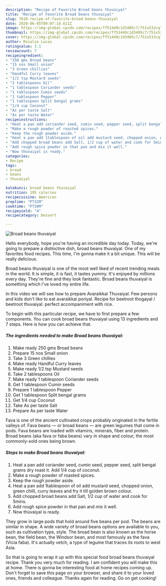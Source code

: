 ```yaml
---
description: "Recipe of Favorite Broad beans thuvaiyal"
title: "Recipe of Favorite Broad beans thuvaiyal"
slug: 7610-recipe-of-favorite-broad-beans-thuvaiyal
date: 2020-06-05T09:07:14.611Z
image: https://img-global.cpcdn.com/recipes/ff51449c1d3405c7/751x532cq70/broad-beans-thuvaiyal-recipe-main-photo.jpg
thumbnail: https://img-global.cpcdn.com/recipes/ff51449c1d3405c7/751x532cq70/broad-beans-thuvaiyal-recipe-main-photo.jpg
cover: https://img-global.cpcdn.com/recipes/ff51449c1d3405c7/751x532cq70/broad-beans-thuvaiyal-recipe-main-photo.jpg
author: Rosalie Lucas
ratingvalue: 3.1
reviewcount: 7
recipeingredient:
- "250 gms Broad beans"
- "15 nos Small onion"
- "3 Green chillies"
- "Handful Curry leaves"
- "1/2 tsp Mustard seeds"
- "2 tablespoons Oil"
- "1 tablespoon Coriander seeds"
- "1 tablespoon Cumin seeds"
- "1 tablespoon Pepper"
- "1 tablespoon Split bengal grams"
- "1/4 cup Coconut"
- "As per taste Salt"
- "As per taste Water"
recipeinstructions:
- "Heat a pan add coriander seed, cumin seed, pepper seed, split bengal grams dry roast it. Add 1/4 cup of coconut."
- "Make a rough powder of roasted spices."
- "Keep the rough powder aside."
- "Heat a pan add 1tablespoon of oil add mustard seed, chopped onion, green chilli, curry leaves and fry it till golden brown colour."
- "Add chopped broad beans add Salt, 1/2 cup of water and cook for 5mins."
- "Add rough spice powder in that pan and mix it well."
- "Now thùvaiyal is ready."
categories:
- Recipe
tags:
- broad
- beans
- thuvaiyal

katakunci: broad beans thuvaiyal 
nutrition: 195 calories
recipecuisine: American
preptime: "PT32M"
cooktime: "PT30M"
recipeyield: "4"
recipecategory: Dessert

---
```



![Broad beans thuvaiyal](https://img-global.cpcdn.com/recipes/ff51449c1d3405c7/751x532cq70/broad-beans-thuvaiyal-recipe-main-photo.jpg)

Hello everybody, hope you're having an incredible day today. Today, we're going to prepare a distinctive dish, broad beans thuvaiyal. One of my favorites food recipes. This time, I'm gonna make it a bit unique. This will be really delicious.

Broad beans thuvaiyal is one of the most well liked of recent trending meals in the world. It is simple, it is fast, it tastes yummy. It's enjoyed by millions every day. They're fine and they look fantastic. Broad beans thuvaiyal is something which I've loved my entire life.

In this video we will see how to prepare Avaraikkai Thuvaiyal. Few persons and kids don&#39;t like to eat avaraikkai poriyal. Recipe for beetroot thogayal / beetroot thuvaiyal. perfect accompaniment with rice.


To begin with this particular recipe, we have to first prepare a few components. You can cook broad beans thuvaiyal using 13 ingredients and 7 steps. Here is how you can achieve that.

<!--inarticleads1-->

##### The ingredients needed to make Broad beans thuvaiyal:

1. Make ready 250 gms Broad beans
1. Prepare 15 nos Small onion
1. Take 3 Green chillies
1. Make ready Handful Curry leaves
1. Make ready 1/2 tsp Mustard seeds
1. Take 2 tablespoons Oil
1. Make ready 1 tablespoon Coriander seeds
1. Get 1 tablespoon Cumin seeds
1. Prepare 1 tablespoon Pepper
1. Get 1 tablespoon Split bengal grams
1. Get 1/4 cup Coconut
1. Take As per taste Salt
1. Prepare As per taste Water


Fava is one of the ancient cultivated crops probably originated in the fertile valleys of. Fava beans — or broad beans — are green legumes that come in pods. Fava beans are loaded with vitamins, minerals, fiber and protein. Broad beans (aka fava or faba beans) vary in shape and colour, the most commonly-sold ones being brown. 

<!--inarticleads2-->

##### Steps to make Broad beans thuvaiyal:

1. Heat a pan add coriander seed, cumin seed, pepper seed, split bengal grams dry roast it. Add 1/4 cup of coconut.
1. Make a rough powder of roasted spices.
1. Keep the rough powder aside.
1. Heat a pan add 1tablespoon of oil add mustard seed, chopped onion, green chilli, curry leaves and fry it till golden brown colour.
1. Add chopped broad beans add Salt, 1/2 cup of water and cook for 5mins.
1. Add rough spice powder in that pan and mix it well.
1. Now thùvaiyal is ready.


They grow in large pods that hold around five beans per pod. The beans are similar in shape. A wide variety of broad beans options are available to you, such as cultivation type, style. The broad bean is also known as the horse bean, the field bean, the Windsor bean, and most famously as the fava (Vicia faba). It&#39;s actually vetch, a type of legume that traces its roots to west Asia. 

So that is going to wrap it up with this special food broad beans thuvaiyal recipe. Thank you very much for reading. I am confident you will make this at home. There is gonna be interesting food at home recipes coming up. Don't forget to save this page on your browser, and share it to your loved ones, friends and colleague. Thanks again for reading. Go on get cooking!
